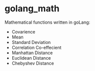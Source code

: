 # golang_math
Mathematical functions written in goLang: 
* Covarience
* Mean
* Standard Deviation
* Correlation Co-effecient
* Manhattan Distance
* Euclidean Distance
* Chebyshev Distance
